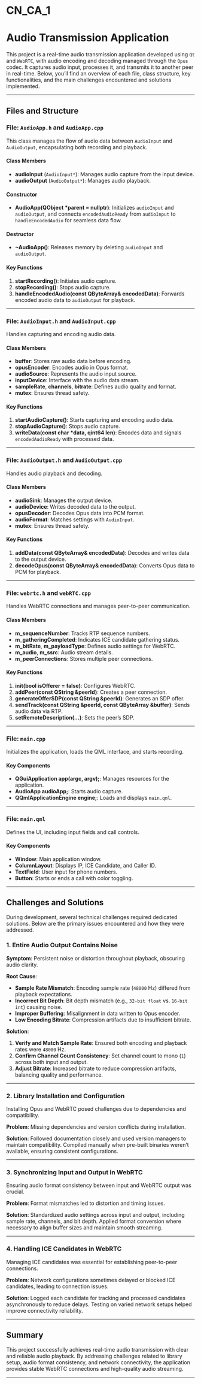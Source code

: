 # CN_CA_1

# Audio Transmission Application

This project is a real-time audio transmission application developed using `Qt` and `WebRTC`, with audio encoding and decoding managed through the `Opus` codec. It captures audio input, processes it, and transmits it to another peer in real-time. Below, you’ll find an overview of each file, class structure, key functionalities, and the main challenges encountered and solutions implemented.

---

## Files and Structure

### File: `AudioApp.h` and `AudioApp.cpp`

This class manages the flow of audio data between `AudioInput` and `AudioOutput`, encapsulating both recording and playback.

#### Class Members
- **audioInput** (`AudioInput*`): Manages audio capture from the input device.
- **audioOutput** (`AudioOutput*`): Manages audio playback.

#### Constructor
- **AudioApp(QObject *parent = nullptr)**: Initializes `audioInput` and `audioOutput`, and connects `encodedAudioReady` from `audioInput` to `handleEncodedAudio` for seamless data flow.

#### Destructor
- **~AudioApp()**: Releases memory by deleting `audioInput` and `audioOutput`.

#### Key Functions
1. **startRecording()**: Initiates audio capture.
2. **stopRecording()**: Stops audio capture.
3. **handleEncodedAudio(const QByteArray& encodedData)**: Forwards encoded audio data to `audioOutput` for playback.

---

### File: `AudioInput.h` and `AudioInput.cpp`

Handles capturing and encoding audio data.

#### Class Members
- **buffer**: Stores raw audio data before encoding.
- **opusEncoder**: Encodes audio in Opus format.
- **audioSource**: Represents the audio input source.
- **inputDevice**: Interface with the audio data stream.
- **sampleRate**, **channels**, **bitrate**: Defines audio quality and format.
- **mutex**: Ensures thread safety.

#### Key Functions
1. **startAudioCapture()**: Starts capturing and encoding audio data.
2. **stopAudioCapture()**: Stops audio capture.
3. **writeData(const char *data, qint64 len)**: Encodes data and signals `encodedAudioReady` with processed data.

---

### File: `AudioOutput.h` and `AudioOutput.cpp`

Handles audio playback and decoding.

#### Class Members
- **audioSink**: Manages the output device.
- **audioDevice**: Writes decoded data to the output.
- **opusDecoder**: Decodes Opus data into PCM format.
- **audioFormat**: Matches settings with `AudioInput`.
- **mutex**: Ensures thread safety.

#### Key Functions
1. **addData(const QByteArray& encodedData)**: Decodes and writes data to the output device.
2. **decodeOpus(const QByteArray& encodedData)**: Converts Opus data to PCM for playback.

---

### File: `webrtc.h` and `webRTC.cpp`

Handles WebRTC connections and manages peer-to-peer communication.

#### Class Members
- **m_sequenceNumber**: Tracks RTP sequence numbers.
- **m_gatheringCompleted**: Indicates ICE candidate gathering status.
- **m_bitRate**, **m_payloadType**: Defines audio settings for WebRTC.
- **m_audio**, **m_ssrc**: Audio stream details.
- **m_peerConnections**: Stores multiple peer connections.

#### Key Functions
1. **init(bool isOfferer = false)**: Configures WebRTC.
2. **addPeer(const QString &peerId)**: Creates a peer connection.
3. **generateOfferSDP(const QString &peerId)**: Generates an SDP offer.
4. **sendTrack(const QString &peerId, const QByteArray &buffer)**: Sends audio data via RTP.
5. **setRemoteDescription(...)**: Sets the peer’s SDP.

---

### File: `main.cpp`

Initializes the application, loads the QML interface, and starts recording.

#### Key Components
- **QGuiApplication app(argc, argv);**: Manages resources for the application.
- **AudioApp audioApp;**: Starts audio capture.
- **QQmlApplicationEngine engine;**: Loads and displays `main.qml`.

---

### File: `main.qml`

Defines the UI, including input fields and call controls.

#### Key Components
- **Window**: Main application window.
- **ColumnLayout**: Displays IP, ICE Candidate, and Caller ID.
- **TextField**: User input for phone numbers.
- **Button**: Starts or ends a call with color toggling.

---

## Challenges and Solutions

During development, several technical challenges required dedicated solutions. Below are the primary issues encountered and how they were addressed.

### 1. Entire Audio Output Contains Noise

   **Symptom**: Persistent noise or distortion throughout playback, obscuring audio clarity.

   **Root Cause**:
   - **Sample Rate Mismatch**: Encoding sample rate (`48000` Hz) differed from playback expectations.
   - **Incorrect Bit Depth**: Bit depth mismatch (e.g., `32-bit float` vs. `16-bit int`) causing noise.
   - **Improper Buffering**: Misalignment in data written to Opus encoder.
   - **Low Encoding Bitrate**: Compression artifacts due to insufficient bitrate.

   **Solution**:
   1. **Verify and Match Sample Rate**: Ensured both encoding and playback rates were `48000` Hz.
   2. **Confirm Channel Count Consistency**: Set channel count to mono (`1`) across both input and output.
   3. **Adjust Bitrate**: Increased bitrate to reduce compression artifacts, balancing quality and performance.

---

### 2. Library Installation and Configuration

   Installing Opus and WebRTC posed challenges due to dependencies and compatibility.

   **Problem**: Missing dependencies and version conflicts during installation.

   **Solution**: Followed documentation closely and used version managers to maintain compatibility. Compiled manually when pre-built binaries weren’t available, ensuring consistent configurations.

---

### 3. Synchronizing Input and Output in WebRTC

   Ensuring audio format consistency between input and WebRTC output was crucial.

   **Problem**: Format mismatches led to distortion and timing issues.

   **Solution**: Standardized audio settings across input and output, including sample rate, channels, and bit depth. Applied format conversion where necessary to align buffer sizes and maintain smooth streaming.

---

### 4. Handling ICE Candidates in WebRTC

   Managing ICE candidates was essential for establishing peer-to-peer connections.

   **Problem**: Network configurations sometimes delayed or blocked ICE candidates, leading to connection issues.

   **Solution**: Logged each candidate for tracking and processed candidates asynchronously to reduce delays. Testing on varied network setups helped improve connectivity reliability.

---

## Summary

This project successfully achieves real-time audio transmission with clear and reliable audio playback. By addressing challenges related to library setup, audio format consistency, and network connectivity, the application provides stable WebRTC connections and high-quality audio streaming.

--- 

